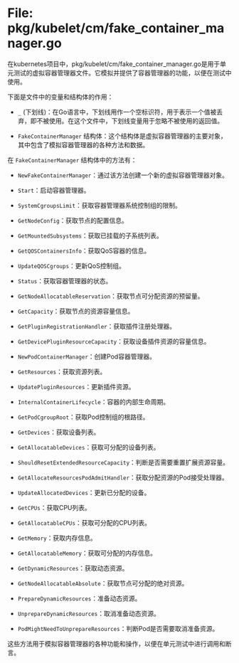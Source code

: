 # File: pkg/kubelet/cm/fake_container_manager.go

在kubernetes项目中，pkg/kubelet/cm/fake_container_manager.go是用于单元测试的虚拟容器管理器文件。它模拟并提供了容器管理器的功能，以便在测试中使用。

下面是文件中的变量和结构体的作用：

- `_` (下划线)：在Go语言中，下划线用作一个空标识符，用于表示一个值被丢弃，即不被使用。在这个文件中，下划线变量用于忽略不被使用的返回值。

- `FakeContainerManager` 结构体：这个结构体是虚拟容器管理器的主要对象，其中包含了模拟容器管理器的各种方法和数据。

在 `FakeContainerManager` 结构体中的方法有：

- `NewFakeContainerManager`：通过该方法创建一个新的虚拟容器管理器对象。

- `Start`：启动容器管理器。

- `SystemCgroupsLimit`：获取容器管理器系统控制组的限制。

- `GetNodeConfig`：获取节点的配置信息。

- `GetMountedSubsystems`：获取已挂载的子系统列表。

- `GetQOSContainersInfo`：获取QoS容器的信息。

- `UpdateQOSCgroups`：更新QoS控制组。

- `Status`：获取容器管理器的状态。

- `GetNodeAllocatableReservation`：获取节点可分配资源的预留量。

- `GetCapacity`：获取节点的资源容量信息。

- `GetPluginRegistrationHandler`：获取插件注册处理器。

- `GetDevicePluginResourceCapacity`：获取设备插件资源的容量信息。

- `NewPodContainerManager`：创建Pod容器管理器。

- `GetResources`：获取资源列表。

- `UpdatePluginResources`：更新插件资源。

- `InternalContainerLifecycle`：容器的内部生命周期。

- `GetPodCgroupRoot`：获取Pod控制组的根路径。

- `GetDevices`：获取设备列表。

- `GetAllocatableDevices`：获取可分配的设备列表。

- `ShouldResetExtendedResourceCapacity`：判断是否需要重置扩展资源容量。

- `GetAllocateResourcesPodAdmitHandler`：获取分配资源的Pod接受处理器。

- `UpdateAllocatedDevices`：更新已分配的设备。

- `GetCPUs`：获取CPU列表。

- `GetAllocatableCPUs`：获取可分配的CPU列表。

- `GetMemory`：获取内存信息。

- `GetAllocatableMemory`：获取可分配的内存信息。

- `GetDynamicResources`：获取动态资源。

- `GetNodeAllocatableAbsolute`：获取节点可分配的绝对资源。

- `PrepareDynamicResources`：准备动态资源。

- `UnprepareDynamicResources`：取消准备动态资源。

- `PodMightNeedToUnprepareResources`：判断Pod是否需要取消准备资源。

这些方法用于模拟容器管理器的各种功能和操作，以便在单元测试中进行调用和断言。

